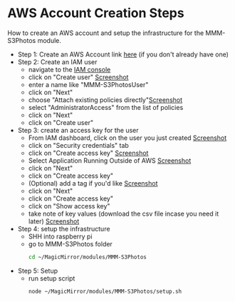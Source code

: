 # AWS Account Creation Steps

How to create an AWS account and setup the infrastructure for the MMM-S3Photos module.

* Step 1: Create an AWS Account link [here](https://aws.amazon.com/free/) (if you don't already have one)
* Step 2: Create an IAM user 
  * navigate to the [IAM console](https://us-east-1.console.aws.amazon.com/iamv2/home?region=us-east-1#/users)
  * click on "Create user" [Screenshot](../screenshots/create_new_user.png)
  * enter a name like "MMM-S3PhotosUser"
  * click on "Next"
  * choose "Attach existing policies directly"[Screenshot](../screenshots/attach_admin_policy.png)
  * select "AdministratorAccess" from the list of policies
  * click on "Next"
  * click on "Create user"
* Step 3: create an access key for the user
  * From IAM dashboard, click on the user you just created [Screenshot](../screenshots/select_user.png)
  * click on "Security credentials" tab
  * click on "Create access key" [Screenshot](../screenshots/create_access_key.png)
  * Select Application Running Outside of AWS [Screenshot](../screenshots/select_usecase.png)
  * click on "Next"
  * click on "Create access key"
  * (Optional) add a tag if you'd like [Screenshot](../screenshots/set_key_tag.png)
  * click on "Next"
  * click on "Create access key"
  * click on "Show access key"
  * take note of key values (download the csv file incase you need it later) [Screenshot](../screenshots/download_copy_key.png)
* Step 4: setup the infrastructure 
  * SHH into raspberry pi
  * go to MMM-S3Photos folder
     ```bash
     cd ~/MagicMirror/modules/MMM-S3Photos
     ```
* Step 5: Setup
  *  run setup script
     ```bash
     node ~/MagicMirror/modules/MMM-S3Photos/setup.sh
     ```
